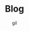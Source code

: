 ---
aliases: posts, articles, blog, showcase, docs
title: Blog
author: gil
tags: index
weight: 10
---